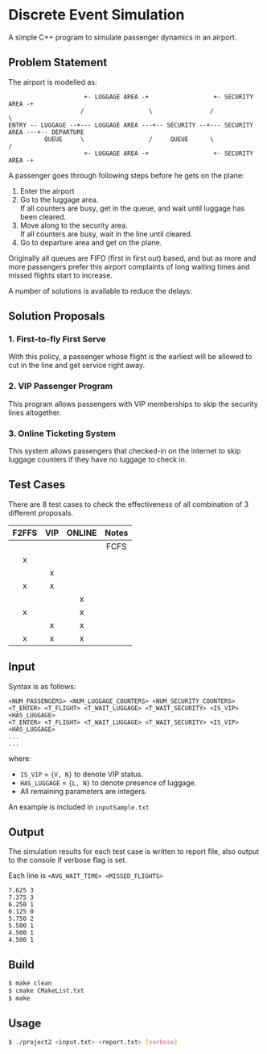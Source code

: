 # Discrete Event Simulation
A simple C++ program to simulate passenger dynamics in an airport.


## Problem Statement
The airport is modelled as:
```
                     +- LUGGAGE AREA -+                  +- SECURITY AREA -+
                    /                  \                /                   \
ENTRY -- LUGGAGE --+--- LUGGAGE AREA ---+-- SECURITY --+--- SECURITY AREA ---+-- DEPARTURE 
          QUEUE     \                  /     QUEUE      \                   / 
                     +- LUGGAGE AREA -+                  +- SECURITY AREA -+ 
```
A passenger goes through following steps before he gets on the plane:
1. Enter the airport 
2. Go to the luggage area.  
  If all counters are busy, get in the queue, and wait until luggage has been cleared.
3. Move along to the security area.  
  If all counters are busy, wait in the line until cleared.
4. Go to departure area and get on the plane.

Originally all queues are FIFO (first in first out) based, and but as more and more passengers prefer this airport
complaints of long waiting times and missed flights start to increase. 

A number of solutions is available to reduce the delays:

## Solution Proposals
### 1. First-to-fly First Serve
With this policy, a passenger whose flight is the earliest 
will be allowed to cut in the line and get service right away.

### 2. VIP Passenger Program
This program allows passengers with VIP memberships to skip the security lines altogether.

### 3. Online Ticketing System
This system allows passengers that checked-in on the internet 
to skip luggage counters if they have no luggage to check in. 

## Test Cases
There are 8 test cases to check the effectiveness of all combination of 3 different proposals.

| F2FFS |  VIP  | ONLINE | Notes |
|:-----:|:-----:|:------:|:-----:|
|       |       |        | FCFS  |
|   x   |       |        |       |
|       |   x   |        |       |
|   x   |   x   |        |       |
|       |       |    x   |       |
|   x   |       |    x   |       |
|       |   x   |    x   |       |
|   x   |   x   |    x   |       |


## Input
Syntax is as follows:
```text
<NUM_PASSENGERS> <NUM_LUGGAGE_COUNTERS> <NUM_SECURITY_COUNTERS>
<T_ENTER> <T_FLIGHT> <T_WAIT_LUGGAGE> <T_WAIT_SECURITY> <IS_VIP> <HAS_LUGGAGE>
<T_ENTER> <T_FLIGHT> <T_WAIT_LUGGAGE> <T_WAIT_SECURITY> <IS_VIP> <HAS_LUGGAGE>
...
...
```
where:
+ `IS_VIP` = `{V, N}` to denote VIP status.
+ `HAS_LUGGAGE` = `{L, N}` to denote presence of luggage.
+ All remaining parameters are integers.

An example is included in `inputSample.txt`

## Output
The simulation results for each test case is written to report file, 
also output to the console if verbose flag is set. 

Each line is `<AVG_WAIT_TIME> <MISSED_FLIGHTS>`
```text
7.625 3
7.375 3
6.250 1
6.125 0
5.750 2
5.500 1
4.500 1
4.500 1
```

## Build
```bash
$ make clean
$ cmake CMakeList.txt
$ make
```

## Usage
```bash
$ ./project2 <input.txt> <report.txt> [verbose]
```
